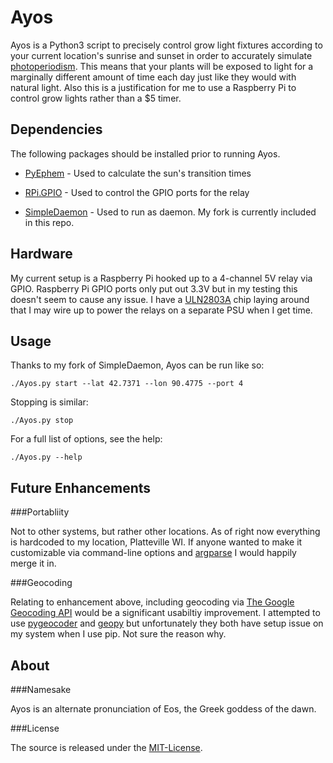Ayos
============

Ayos is a Python3 script to precisely control grow light fixtures according to your current location's sunrise and sunset in order to accurately simulate [photoperiodism](http://en.wikipedia.org/wiki/Photoperiodism#In_plants). This means that your plants will be exposed to light for a marginally different amount of time each day just like they would with natural light. Also this is a justification for me to use a Raspberry Pi to control grow lights rather than a $5 timer.

Dependencies
------------

The following packages should be installed prior to running Ayos.

- [PyEphem](http://rhodesmill.org/pyephem/) - Used to calculate the sun's transition times

- [RPi.GPIO](http://sourceforge.net/p/raspberry-gpio-python/wiki/Home/) - Used to control the GPIO ports for the relay

- [SimpleDaemon](https://bitbucket.org/donspaulding/simpledaemon/overview) - Used to run as daemon. My fork is currently included in this repo.


Hardware
--------
My current setup is a Raspberry Pi hooked up to a 4-channel 5V relay via GPIO. Raspberry Pi GPIO ports only put out 3.3V but in my testing this doesn't seem to cause any issue. I have a [ULN2803A](https://www.sparkfun.com/datasheets/IC/uln2803a.pdf) chip laying around that I may wire up to power the relays on a separate PSU when I get time.


Usage
-----

Thanks to my fork of SimpleDaemon, Ayos can be run like so:

```
./Ayos.py start --lat 42.7371 --lon 90.4775 --port 4
```

Stopping is similar:

```
./Ayos.py stop
```

For a full list of options, see the help:

```
./Ayos.py --help
```

Future Enhancements
-------------------

###Portabliity

Not to other systems, but rather other locations. As of right now everything is hardcoded to my location, Platteville WI. If anyone wanted to make it customizable via command-line options and [argparse](https://docs.python.org/3.2/library/argparse.html) I would happily merge it in.

###Geocoding

Relating to enhancement above, including geocoding via [The Google Geocoding API](https://developers.google.com/maps/documentation/geocoding/) would be a significant usabiltiy improvement. I attempted to use [pygeocoder](http://code.xster.net/pygeocoder/wiki/Home) and [geopy](https://github.com/geopy/geopy) but unfortunately they both have setup issue on my system when I use pip. Not sure the reason why.

About
--------

###Namesake

Ayos is an alternate pronunciation of Eos, the Greek goddess of the dawn.

###License

The source is released under the [MIT-License](http://opensource.org/licenses/MIT).
